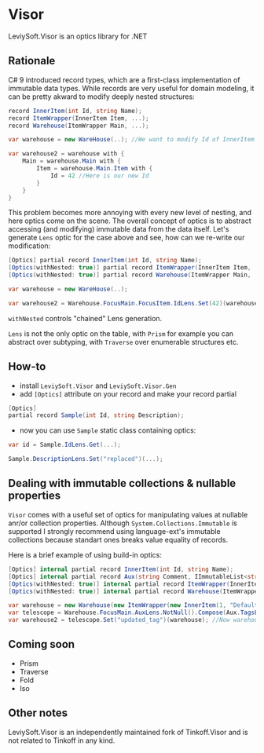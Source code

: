 # Visor

LeviySoft.Visor is an optics library for .NET

## Rationale

C# 9 introduced record types, which are a first-class implementation of immutable data types.
While records are very useful for domain modeling, it can be pretty akward to modify deeply nested structures:

```csharp
record InnerItem(int Id, string Name);
record ItemWrapper(InnerItem Item, ...);
record Warehouse(ItemWrapper Main, ...);

var warehouse = new WareHouse(..); //We want to modify Id of InnerItem here

var warehouse2 = warehouse with {
    Main = warehouse.Main with {
        Item = warehouse.Main.Item with {
            Id = 42 //Here is our new Id
        }
    }
}
```

This problem becomes more annoying with every new level of nesting,
and here optics come on the scene. The overall concept of optics
is to abstract accessing (and modifying) immutable data from
the data itself. Let's generate `Lens` optic for the case above and see,
how can we re-write our modification:

```csharp
[Optics] partial record InnerItem(int Id, string Name);
[Optics(withNested: true)] partial record ItemWrapper(InnerItem Item, ...);
[Optics(withNested: true)] partial record Warehouse(ItemWrapper Main, ...);

var warehouse = new WareHouse(..);

var warehouse2 = Warehouse.FocusMain.FocusItem.IdLens.Set(42)(warehouse);
```

`withNested` controls "chained" Lens generation.

`Lens` is not the only optic on the table, with `Prism` for example you can
abstract over subtyping, with `Traverse` over enumerable structures etc.

## How-to

- install `LeviySoft.Visor` and `LeviySoft.Visor.Gen`
- add `[Optics]` attribute on your record and make your record partial

```csharp
[Optics]
partial record Sample(int Id, string Description);
```

- now you can use `Sample` static class containing optics:

```csharp
var id = Sample.IdLens.Get(...);

Sample.DescriptionLens.Set("replaced")(...);
```

## Dealing with immutable collections & nullable properties

`Visor` comes with a useful set of optics for manipulating values at nullable anr/or collection properties.
Although `System.Collections.Immutable` is supported I strongly recommend using language-ext's immutable collections
because standart ones breaks value equality of records.

Here is a brief example of using build-in optics:

```csharp
[Optics] internal partial record InnerItem(int Id, string Name);
[Optics] internal partial record Aux(string Comment, IImmutableList<string> Tags);
[Optics(withNested: true)] internal partial record ItemWrapper(InnerItem Item, Aux? Aux);
[Optics(withNested: true)] internal partial record Warehouse(ItemWrapper Main);

var warehouse = new Warehouse(new ItemWrapper(new InnerItem(1, "Default"), new Aux("test", ImmutableList.Create("tag1", "tag2"))));
var telescope = Warehouse.FocusMain.AuxLens.NotNull().Compose(Aux.TagsLens).Compose(Property.IImmutableList.First<string>());
var warehouse2 = telescope.Set("updated_tag")(warehouse); //Now warehouse2.Main.Aux?.Tags is ("updated_tag", "tag2")
```

## Coming soon
- Prism
- Traverse
- Fold
- Iso

## Other notes

LeviySoft.Visor is an independently maintained fork of Tinkoff.Visor and is not related to Tinkoff in any kind.